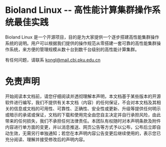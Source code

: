 # Bioland Linux -- 高性能计算集群操作系统最佳实践

Bioland Linux 是一个开源项目，目的是为大家提供一个逐步搭建高性能集群操作系统的说明。用户可以根据我们提供的操作规范从零搭建一套可靠的高性能集群操作系统，来方便的管理规模从数十台到数千台级别的高性能计算集群。

有任何问题，请联系
[kongl@mail.cbi.pku.edu.cn](mailto:kongl@mail.cbi.pku.edu.cn)

# 免责声明
开始阅读本文档前，请您仔细阅读并透彻理解本声明，本文档基于某些版本的开源软件进行编写，我们不提供有关本文档（内容）的任何保证，不会对本文档及其相关的信息或文档的可用性、可靠性、正确性、安全性或更新、升级等提供任何明示或暗示的承诺或保证，文档的下载和使用完全由您自主决定并自行承担风险，由此带来的任何损失，我们不承担任何法律责任。本团队有权随时对本声明条款及附件内容进行单方面的变更，并以消息推送、网页公告等方式予以公布，公布后立即自动生效，无需另行单独通知；若您在本声明内容公告变更后继续使用的，表示您已充分阅读、理解并接受修改后的声明内容。
